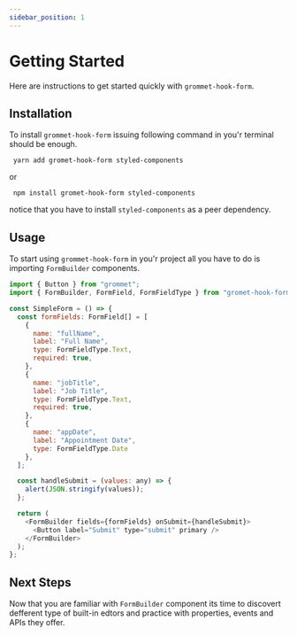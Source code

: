 ```yaml
---
sidebar_position: 1
---
```


# Getting Started

Here are instructions to get started quickly with `grommet-hook-form`.

## Installation

To install `grommet-hook-form` issuing following command in you'r terminal should be enough.

```shell
 yarn add gromet-hook-form styled-components
```

or

```shell
 npm install gromet-hook-form styled-components
```

notice that you have to install `styled-components` as a peer dependency.

## Usage

To start using `grommet-hook-form` in you'r project all you have to do is importing `FormBuilder` components.

```javascript
import { Button } from "grommet";
import { FormBuilder, FormField, FormFieldType } from "gromet-hook-form";

const SimpleForm = () => {
  const formFields: FormField[] = [
    {
      name: "fullName",
      label: "Full Name",
      type: FormFieldType.Text,
      required: true,
    },
    {
      name: "jobTitle",
      label: "Job Title",
      type: FormFieldType.Text,
      required: true,
    },
    {
      name: "appDate",
      label: "Appointment Date",
      type: FormFieldType.Date
    },
  ];

  const handleSubmit = (values: any) => {
    alert(JSON.stringify(values));
  };

  return (
    <FormBuilder fields={formFields} onSubmit={handleSubmit}>
      <Button label="Submit" type="submit" primary />
    </FormBuilder>
  );
};
```

## Next Steps

Now that you are familiar with `FormBuilder` component its time to discovert defferent type of built-in edtors and practice with properties, events and APIs they offer.